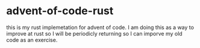 # advent-of-code-rust
this is my rust implemetation for advent of code. I am doing this as a way to improve at rust so I will be periodicly returning so I can imporve my old code as an exercise.
